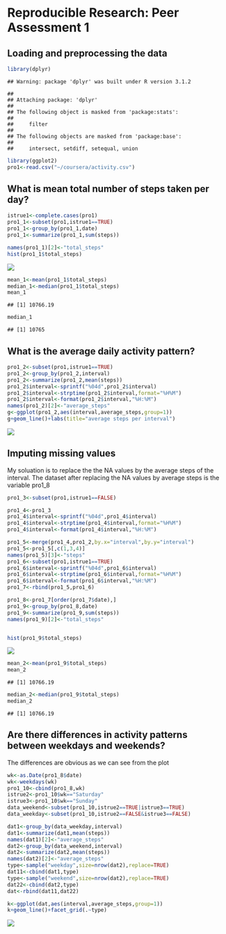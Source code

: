 # Reproducible Research: Peer Assessment 1


## Loading and preprocessing the data

```r
library(dplyr)
```

```
## Warning: package 'dplyr' was built under R version 3.1.2
```

```
## 
## Attaching package: 'dplyr'
## 
## The following object is masked from 'package:stats':
## 
##     filter
## 
## The following objects are masked from 'package:base':
## 
##     intersect, setdiff, setequal, union
```

```r
library(ggplot2)
pro1<-read.csv("~/coursera/activity.csv")
```

## What is mean total number of steps taken per day?

```r
istrue1<-complete.cases(pro1)
pro1_1<-subset(pro1,istrue1==TRUE)
pro1_1<-group_by(pro1_1,date)
pro1_1<-summarize(pro1_1,sum(steps))

names(pro1_1)[2]<-"total_steps"
hist(pro1_1$total_steps)
```

![](PA1_template_files/figure-html/unnamed-chunk-2-1.png) 

```r
mean_1<-mean(pro1_1$total_steps)
median_1<-median(pro1_1$total_steps)
mean_1
```

```
## [1] 10766.19
```

```r
median_1
```

```
## [1] 10765
```

## What is the average daily activity pattern?

```r
pro1_2<-subset(pro1,istrue1==TRUE)
pro1_2<-group_by(pro1_2,interval)
pro1_2<-summarize(pro1_2,mean(steps))
pro1_2$interval<-sprintf("%04d",pro1_2$interval)
pro1_2$interval<-strptime(pro1_2$interval,format="%H%M")
pro1_2$interval<-format(pro1_2$interval,"%H:%M")
names(pro1_2)[2]<-"average_steps"
g<-ggplot(pro1_2,aes(interval,average_steps,group=1))
g+geom_line()+labs(title="average steps per interval")
```

![](PA1_template_files/figure-html/unnamed-chunk-3-1.png) 

## Imputing missing values
 My soluation is to replace the the NA values by the average steps of the interval.
The dataset after replacing the NA values by average steps is the variable pro1_8
 

```r
pro1_3<-subset(pro1,istrue1==FALSE)

pro1_4<-pro1_3
pro1_4$interval<-sprintf("%04d",pro1_4$interval)
pro1_4$interval<-strptime(pro1_4$interval,format="%H%M")
pro1_4$interval<-format(pro1_4$interval,"%H:%M")

pro1_5<-merge(pro1_4,pro1_2,by.x="interval",by.y="interval")
pro1_5<-pro1_5[,c(1,3,4)]
names(pro1_5)[3]<-"steps"
pro1_6<-subset(pro1,istrue1==TRUE)
pro1_6$interval<-sprintf("%04d",pro1_6$interval)
pro1_6$interval<-strptime(pro1_6$interval,format="%H%M")
pro1_6$interval<-format(pro1_6$interval,"%H:%M")
pro1_7<-rbind(pro1_5,pro1_6)

pro1_8<-pro1_7[order(pro1_7$date),]
pro1_9<-group_by(pro1_8,date)
pro1_9<-summarize(pro1_9,sum(steps))
names(pro1_9)[2]<-"total_steps"


hist(pro1_9$total_steps)
```

![](PA1_template_files/figure-html/unnamed-chunk-4-1.png) 

```r
mean_2<-mean(pro1_9$total_steps)
mean_2
```

```
## [1] 10766.19
```

```r
median_2<-median(pro1_9$total_steps)
median_2
```

```
## [1] 10766.19
```

## Are there differences in activity patterns between weekdays and weekends?
The differences are obvious as we can see from the plot

```r
wk<-as.Date(pro1_8$date)
wk<-weekdays(wk)
pro1_10<-cbind(pro1_8,wk)
istrue2<-pro1_10$wk=="Saturday"
istrue3<-pro1_10$wk=="Sunday"
data_weekend<-subset(pro1_10,istrue2==TRUE|istrue3==TRUE)
data_weekday<-subset(pro1_10,istrue2==FALSE&istrue3==FALSE)

dat1<-group_by(data_weekday,interval)
dat1<-summarize(dat1,mean(steps))
names(dat1)[2]<-"average_steps"
dat2<-group_by(data_weekend,interval)
dat2<-summarize(dat2,mean(steps))
names(dat2)[2]<-"average_steps"
type<-sample("weekday",size=nrow(dat2),replace=TRUE)
dat11<-cbind(dat1,type)
type<-sample("weekend",size=nrow(dat2),replace=TRUE)
dat22<-cbind(dat2,type)
dat<-rbind(dat11,dat22)

k<-ggplot(dat,aes(interval,average_steps,group=1))
k+geom_line()+facet_grid(.~type)
```

![](PA1_template_files/figure-html/unnamed-chunk-5-1.png) 

